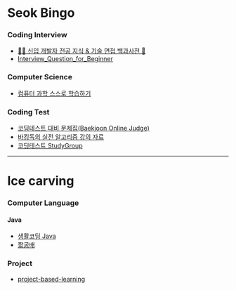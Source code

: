 <h1> Seok Bingo </h1>

<h3> Coding Interview </h3>

 - <a href="https://github.com/gyoogle/tech-interview-for-developer">👶🏻 신입 개발자 전공 지식 & 기술 면접 백과사전 📖</a>
 - <a href="https://github.com/JaeYeopHan/Interview_Question_for_Beginner">Interview_Question_for_Beginner</a>

<h3> Computer Science </h3>

 - <a href="https://github.com/minnsane/TeachYourselfCS-KR">컴퓨터 과학 스스로 학습하기</a>

<h3> Coding Test </h3>

 - [코딩테스트 대비 문제집(Baekjoon Online Judge)](https://github.com/tony9402/baekjoon)
 - [바킹독의 실전 알고리즘 강의 자료](https://github.com/encrypted-def/basic-algo-lecture)
 - [코딩테스트 StudyGroup](https://github.com/CodeTest-StudyGroup/Code-Test-Study)
  
- - -

<h1> Ice carving </h1>

<h3> Computer Language </h3>

<h4> Java </h4>
    
 - <a href="https://opentutorials.org/module/516">생활코딩 Java</a>
 - <a href="https://dinfree.com/">짧굵배</a>

<h3> Project </h3>

 - <a href="https://github.com/practical-tutorials/project-based-learning">project-based-learning</a>
